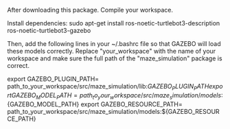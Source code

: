After downloading this package. Compile your workspace.

Install dependencies: sudo apt-get install ros-noetic-turtlebot3-description ros-noetic-turtlebot3-gazebo

Then, add the following lines in your ~/.bashrc file so that GAZEBO will load these models correctly.
Replace "your_workspace" with the name of your workspace and make sure the full path of the "maze_simulation" package is correct.

export GAZEBO_PLUGIN_PATH= path_to_your_workspace/src/maze_simulation/lib:${GAZEBO_PLUGIN_PATH}
export GAZEBO_MODEL_PATH= path_to_your_workspace/src/maze_simulation/models:${GAZEBO_MODEL_PATH}
export GAZEBO_RESOURCE_PATH= path_to_your_workspace/src/maze_simulation/models:${GAZEBO_RESOURCE_PATH}
